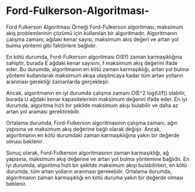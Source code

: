 # Ford-Fulkerson-Algoritması-
Ford Fulkerson Algoritması Örneği
Ford-Fulkerson algoritması, maksimum akış problemlerinin çözümü için kullanılan bir algoritmadır. Algoritmanın çalışma zamanı, ağdaki kenar sayısı, maksimum akış değeri ve artan yol bulma yöntemi gibi faktörlere bağlıdır.

En kötü durumda, Ford-Fulkerson algoritması O(Ef) zaman karmaşıklığına sahiptir, burada E ağdaki kenar sayısını, f maksimum akış değerini ifade eder. Bu durumda, algoritmanın en kötü zaman karmaşıklığı, artan yol bulma yöntemi kullanılarak maksimum akışa ulaşılıncaya kadar tüm artan yolların aranması gerektiği zamanlarda gerçekleşir.

Ancak, algoritmanın en iyi durumda çalışma zamanı O(E^2 log(U/f)) olabilir, burada U ağdaki kenar kapasitelerinin maksimum değerini ifade eder. En iyi durumda, algoritma hızlı bir şekilde maksimum akışı bulabilir ve daha az artan yol araması gerektirebilir.

Ortalama durumda, Ford-Fulkerson algoritmasının çalışma zamanı, ağın yapısına ve maksimum akış değerine bağlı olarak değişir. Ancak, algoritmanın en kötü durumdaki zaman karmaşıklığına yakın bir değerde olması beklenir.

Sonuç olarak, Ford-Fulkerson algoritmasının zaman karmaşıklığı, ağ yapısına, maksimum akış değerine ve artan yol bulma yöntemine bağlıdır. En iyi durumda, algoritma hızlı bir şekilde maksimum akışı bulabilirken, en kötü durumda, tüm artan yolların aranması gerekebilir. Ortalama durumda, algoritmanın zaman karmaşıklığı en kötü duruma yakın bir değerde olması beklenir.
